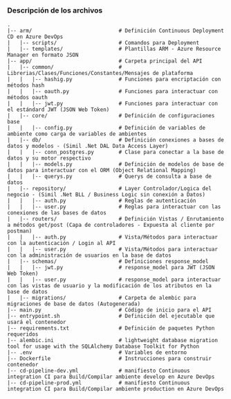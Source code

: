 ### Descripción de los archivos
    .
    |-- arm/                            # Definición Continuous Deployment CD en Azure DevOps
    |   |-- scripts/                    # Comandos para Deployment
    |   |-- templates/                  # Plantillas ARM - Azure Resource Manager en formato JSON
    |-- app/                            # Carpeta principal del API
    |   |-- common/                     # Librerias/Clases/Funciones/Constantes/Mensajes de plataforma
    |   |   |-- hashig.py               # Funciones para encriptación con métodos hash
    |   |   |-- oauth.py                # Funciones para interactuar con métodos oauth
    |   |   |-- jwt.py                  # Funciones para interactuar con el estándard JWT (JSON Web Token)
    |   |-- core/                       # Definición de configuraciones base
    |   |   |-- config.py               # Definición de variables de ambiente como carga de variables de ambientes
    |   |-- db/                         # Definición conexiones a bases de datos y modelos - (Simil .Net DAL Data Access Layer)
    |   |   |-- conn_postgres.py        # Clase para conectar a la base de datos y su motor respectivo
    |   |   |-- models.py               # Definición de modelos de base de datos para interactuar con el ORM (Object Relational Mapping)
    |   |   |-- querys.py               # Querys de consulta a base de datos
    |   |-- repository/                 # Layer Controlador/Logica del negocio - (Simil .Net BLL / Business Logic sin conexión a Datos)
    |   |   |-- auth.py                 # Reglas de autenticación
    |   |   |-- user.py                 # Reglas para interactuar con las conexiones de las bases de datos
    |   |-- routers/                    # Definición Vistas / Enrutamiento a métodos get/post (Capa de controladores - Expuesta al cliente por postman)
    |   |   |-- auth.py                 # Vista/Métodos para interactuar con la autenticación / Login al API
    |   |   |-- user.py                 # Vista/Métodos para interactuar con la administración de usuarios en la base de datos
    |   |-- schemas/                    # Definiciones response_model
    |   |   |-- jwt.py                  # response_model para JWT (JSON Web Token)
    |   |   |-- user.py                 # response_model para interactuar con las vistas de usuario y la modificación de los atributos en la base de datos
    |   |-- migrations/                 # Carpeta de alembic para migraciones de base de datos (Autogenerada)
    |-- main.py                         # Código de inicio para el API
    |-- entrypoint.sh                   # Definición del ejecutable que usará el contenedor
    |-- requirements.txt                # Definición de paquetes Python requeridos
    |-- alembic.ini                     # lightweight database migration tool for usage with the SQLAlchemy Database Toolkit for Python
    |-- .env                            # Variables de entorno
    |-- Dockerfile                      # Instrucciones para construir contenedor
    |-- cd-pipeline-dev.yml             # manifiesto Continuous integration CI para Build/Compilar ambiente develop en Azure DevOps
    |-- cd-pipeline-prod.yml            # manifiesto Continuous integration CI para Build/Compilar ambiente production en Azure DevOps

